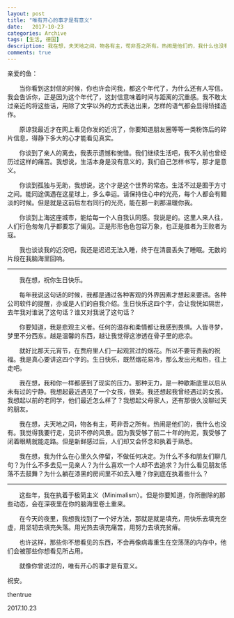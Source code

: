 ```yaml
---
layout: post
title: "唯有开心的事才是有意义"
date:   2017-10-23
categories: Archive
tags: [生活, 德国]
description: 我在想，夫天地之间，物各有主，苟非吾之所有。热闹是他们的，我什么也没有。我觉得我要行走，见识不停的风景。
comments: true
---
```




亲爱的鱼：

&#160; &#160; &#160; &#160;当你看到这封信的时候，你也许会问我，都这个年代了，为什么还有人写信。我会告诉你，正是因为这个年代了，这封信意味着时间与距离的沉重感。我不敢太过亲近的将这些话，用除了文字以外的方式表达出来，怎样的语气都会显得矫揉造作。

&#160; &#160; &#160; &#160;原谅我最近才在网上看见你发的近况了，你要知道朋友圈等等一类粉饰后的碎片信息，得静下多大的心才能看见真实。

&#160; &#160; &#160; &#160;你谈到了亲人的离去，我表示遗憾和惋惜。我们继续生活吧，我不久前也曾经历过这样的痛苦。我想说，生活本身是没有意义的，我们自己怎样书写，那才是意义。

&#160; &#160; &#160; &#160;你谈到孤独与无助，我想说，这个才是这个世界的常态。生活不过是囿于方寸之间。能同途偶遇在这星球上，多么幸运。请保持住心中的光亮，每个人都会有黯淡的时候。但是就是这前后左右同行的光亮，能在那一刹那温暖你我。

&#160; &#160; &#160; &#160;你谈到上海这座城市，能给每一个人自我认同感。我说是的。这里人来人往，人们行色匆匆几乎都要忘了偏见。正是形形色色包容万象，也正是胜者为王败者为寇。

&#160; &#160; &#160; &#160;我也谈谈我的近况吧，我还是迟迟无法入睡，终于在清晨丢失了睡眠。无数的片段在我脑海里回响。

---

&#160; &#160; &#160; &#160;我在想，祝你生日快乐。

&#160; &#160; &#160; &#160;每年我说这句话的时候，我都是通过各种客观的外界因素才想起来要讲。各种公司软件的提醒，亦或是人们的自我介绍。生日快乐这四个字，会让我恍如隔世，去年我对谁说了这句话？谁又对我说了这句话？

&#160; &#160; &#160; &#160;你要知道，我是悲观主义者。任何的温存和柔情都让我感到畏惧。人皆寻梦，梦里不分西东。越是温馨的东西，越让我觉得这渗透在骨子里的悲凉。

&#160; &#160; &#160; &#160;就好比那天元宵节，在贾府里人们一起观赏过的烟花。所以不要苛责我的祝福。我是真心要讲这四个字的。生日快乐，既然烟花易冷，那么发出光和热，往上走吧。

&#160; &#160; &#160; &#160;我在想，我和你一样都感到了现实的压力。那种无力，是一种歇斯底里以后从未有过的宁静。我想起最近遇见了一个女孩，很美。我还想起我曾经遇过的女孩。我想起以前的老同学，他们最近怎么样了？我想起父母家人，还有那很久没聊过天的朋友。

&#160; &#160; &#160; &#160;我在想，夫天地之间，物各有主，苟非吾之所有。热闹是他们的，我什么也没有。我觉得我要行走，见识不停的风景。因为我受够了前二十年的拘泥，我受够了闭着眼睛就能走路。但是新鲜感过后，人们却又会怀念和执着于熟悉。

&#160; &#160; &#160; &#160;我在想，我为什么在心里久久停留，不做任何决定。为什么不多和朋友们聊几句？为什么不多去见一见亲人？为什么喜欢一个人却不去追求？为什么看见朋友低落不去鼓舞？为什么躺在漆黑的房间里不如去入睡？你到底在执着些什么？

---

&#160; &#160; &#160; &#160;这些年，我在执着于极简主义（Minimalism）。但是你要知道，你所删除的那些动态，会在深夜里在你的脑海里卷土重来。

&#160; &#160; &#160; &#160;在今天的夜里，我想我找到了一个好方法，那就是就是填充，用快乐去填充空虚，用坚韧去填充失落。用光热去填充痛苦，用努力去填充贫瘠。

&#160; &#160; &#160; &#160;也许这样，那些你不想看见的东西，不会再像病毒重生在空荡荡的内存中，他们会被那些你想看见所占用。

&#160; &#160; &#160; &#160;就像你曾说过的，唯有开心的事才是有意义。



祝安。

thentrue

2017.10.23 
